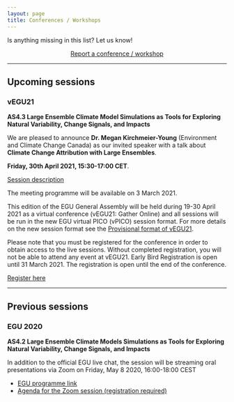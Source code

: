 ```yaml
---
layout: page
title: Conferences / Workshops
---
```


Is anything missing in this list? Let us know!

<div style="text-align:center;">
<a class="btn btn-success" href="https://large-ensemble.github.io/report_session/">Report a conference / workshop</a>
</div>

---
## Upcoming sessions

### vEGU21 
**AS4.3 Large Ensemble Climate Model Simulations as Tools for Exploring Natural Variability, Change Signals, and Impacts**

We are pleased to announce **Dr. Megan Kirchmeier-Young** (Environment and Climate Change Canada) as our invited speaker with a talk about **Climate Change Attribution with Large Ensembles**.

**Friday, 30th April 2021, 15:30-17:00 CET**.

[Session description](https://meetingorganizer.copernicus.org/EGU21/session/40830)

The meeting programme will be available on 3 March 2021.

This edition of the EGU General Assembly will be held during 19-30 April 2021 as a virtual conference (vEGU21: Gather Online) and all sessions will be run in the new EGU virtual PICO (vPICO) session format. For more details on the new session format see the [Provisional format of vEGU21](https://egu21.eu/about/provisional_format_of_egu21.html).

Please note that you must be registered for the conference in order to obtain access to the live sessions. Without completed registration, you will not be able to attend any event at vEGU21. Early Bird Registration is open until 31 March 2021. The registration is open until the end of the conference.

[Register here](https://egu21.eu/register.html)

---
## Previous sessions

### EGU 2020

**AS4.2 Large Ensemble Climate Models Simulations as Tools for Exploring Natural Variability, Change Signals, and Impacts**

In addition to the official EGU live chat, the session will be streaming oral presentations via Zoom on Friday, May 8 2020, 16:00-18:00 CEST

- [EGU programme link](https://meetingorganizer.copernicus.org/EGU2020/session/36913)
- [Agenda for the Zoom session (registration required)](http://bit.ly/2RX1hd9)
